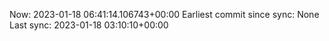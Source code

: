 Now: 2023-01-18 06:41:14.106743+00:00 Earliest commit since sync: None Last sync: 2023-01-18 03:10:10+00:00
